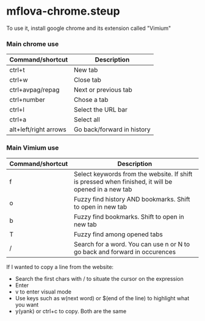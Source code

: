 # mflova-chrome.steup
To use it, install google chrome and its extension called "Vimium"

### Main chrome use
|Command/shortcut| Description|
|----------------|------------|
|ctrl+t|New tab|
|ctrl+w|Close tab|
|ctrl+avpag/repag|Next or previous tab|
|ctrl+number|Chose a tab|
|ctrl+l|Select the URL bar|
|ctrl+a|Select all|
|alt+left/right arrows|Go back/forward in history|

### Main Vimium use
|Command/shortcut| Description|
|----------------|------------|
|f|Select keywords from the website. If shift is pressed when finished, it will be opened in a new tab|
|o| Fuzzy find history AND bookmarks. Shift to open in new tab|
|b| Fuzzy find bookmarks. Shift to open in new tab|
|T| Fuzzy find among opened tabs|
|/| Search for a word. You can use n or N to go back and forward in occurences|

If I wanted to copy a line from the website:
- Search the first chars with / to situate the cursor on the expression
- Enter
- v to enter visual mode
- Use keys such as w(next word) or $(end of the line) to highlight what you want
- y(yank) or ctrl+c to copy. Both are the same
